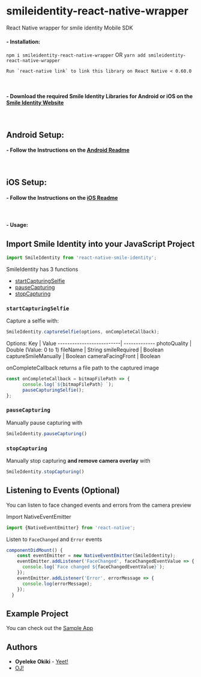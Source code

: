 # smileidentity-react-native-wrapper
React Native wrapper for smile identity Mobile SDK
&nbsp;
#### -  Installation:
`npm i smileidentity-react-native-wrapper` OR `yarn add smileidentity-react-native-wrapper`
```
Run `react-native link` to link this library on React Native < 0.60.0
```
&nbsp;
#### -  Download the required Smile Identity Libraries for Android or iOS on the [Smile Identity Website](https://test-smileid.herokuapp.com/sdk)
&nbsp;
## Android Setup:
#### -  Follow the Instructions on the [Android Readme](https://github.com/PiggyTech/smileidentity-react-native-wrapper/tree/master/android)
&nbsp;
## iOS Setup:
#### -  Follow the Instructions on the [iOS Readme](https://github.com/PiggyTech/smileidentity-react-native-wrapper/tree/master/ios)
&nbsp;


#### -  Usage:  

## Import Smile Identity into your JavaScript Project

```javascript
import SmileIdentity from 'react-native-smile-identity';
```

SmileIdentity has 3 functions
- [startCapturingSelfie](#startCapturingSelfie)
- [pauseCapturing](#pauseCapturing)
- [stopCapturing](#stopCapturing)

### `startCapturingSelfie`
Capture a selfie with:
```javascript
SmileIdentity.captureSelfie(options, onCompleteCallback);
```

Options:
Key                       | Value 
--------------------------| -------------
photoQuality              | Double (Value: 0 to 1)
fileName                  | String
smileRequired             | Boolean
captureSmileManually      | Boolean
cameraFacingFront         | Boolean


onCompleteCallback returns a file path to the captured image
```javascript
const onCompleteCallback = bitmapFilePath => {
      console.log(`${bitmapFilePath} `);
      pauseCapturingSelfie();
};
```

### `pauseCapturing`
Manually pause capturing with
```javascript
SmileIdentity.pauseCapturing()
```

### `stopCapturing`
Manually stop capturing **and remove camera overlay** with
```javascript
SmileIdentity.stopCapturing()
```

## Listening to Events (Optional)
You can listen to face changed events and errors from the camera preview

Import NativeEventEmitter
```javascript
import {NativeEventEmitter} from 'react-native';
```

Listen to `FaceChanged` and `Error` events

```javascript
componentDidMount() {
    const eventEmitter = new NativeEventEmitter(SmileIdentity);
    eventEmitter.addListener('FaceChanged', faceChangedEventValue => {
      console.log(`Face changed ${faceChangedEventValue}`);
    });
    eventEmitter.addListener('Error', errorMessage => {
      console.log(errorMessage);
    });
  }
  ```
  
## Example Project
You can check out the [Sample App](https://github.com/PiggyTech/smileidentity-react-native-wrapper/tree/master/testApp)

## Authors

* **Oyeleke Okiki** - [Yeet!](http://oyelekeokiki.com)
* [OJ!](mailto:oj@piggyvest.com)

